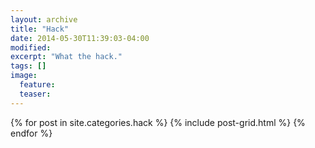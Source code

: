 ```yaml
---
layout: archive
title: "Hack"
date: 2014-05-30T11:39:03-04:00
modified:
excerpt: "What the hack."
tags: []
image:
  feature:
  teaser:
---
```


<div class="tiles">
{% for post in site.categories.hack %}
  {% include post-grid.html %}
{% endfor %}
</div><!-- /.tiles -->
